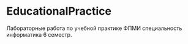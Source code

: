 # EducationalPractice

Лабораторные работа по учебной практике ФПМИ специальность информатика 6 семестр.
